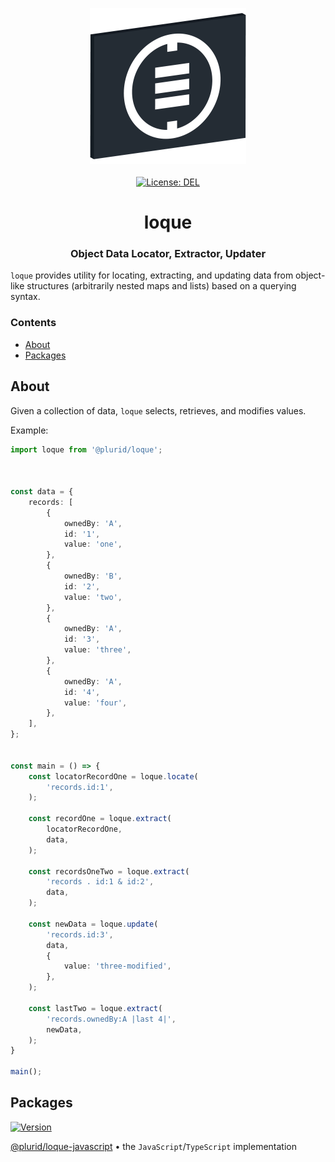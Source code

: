 <p align="center">
    <img src="https://raw.githubusercontent.com/plurid/loque/master/about/identity/loque-logo.png" height="250px">
    <br />
    <br />
    <a target="_blank" href="https://github.com/plurid/loque/blob/master/LICENSE">
        <img src="https://img.shields.io/badge/license-DEL-blue.svg?colorB=1380C3&style=for-the-badge" alt="License: DEL">
    </a>
</p>



<h1 align="center">
    loque
</h1>


<h3 align="center">
    Object Data Locator, Extractor, Updater
</h3>



`loque` provides utility for locating, extracting, and updating data from object-like structures (arbitrarily nested maps and lists) based on a querying syntax.


### Contents

+ [About](#about)
+ [Packages](#packages)



## About

Given a collection of data, `loque` selects, retrieves, and modifies values.

Example:

``` typescript
import loque from '@plurid/loque';



const data = {
    records: [
        {
            ownedBy: 'A',
            id: '1',
            value: 'one',
        },
        {
            ownedBy: 'B',
            id: '2',
            value: 'two',
        },
        {
            ownedBy: 'A',
            id: '3',
            value: 'three',
        },
        {
            ownedBy: 'A',
            id: '4',
            value: 'four',
        },
    ],
};


const main = () => {
    const locatorRecordOne = loque.locate(
        'records.id:1',
    );

    const recordOne = loque.extract(
        locatorRecordOne,
        data,
    );

    const recordsOneTwo = loque.extract(
        'records . id:1 & id:2',
        data,
    );

    const newData = loque.update(
        'records.id:3',
        data,
        {
            value: 'three-modified',
        },
    );

    const lastTwo = loque.extract(
        'records.ownedBy:A |last 4|',
        newData,
    );
}

main();
```



## Packages

<a target="_blank" href="https://www.npmjs.com/package/@plurid/loque">
    <img src="https://img.shields.io/npm/v/@plurid/loque.svg?logo=npm&colorB=1380C3&style=for-the-badge" alt="Version">
</a>

[@plurid/loque-javascript][loque-javascript] • the `JavaScript`/`TypeScript` implementation

[loque-javascript]: https://github.com/plurid/loque/tree/master/packages/loque-javascript
